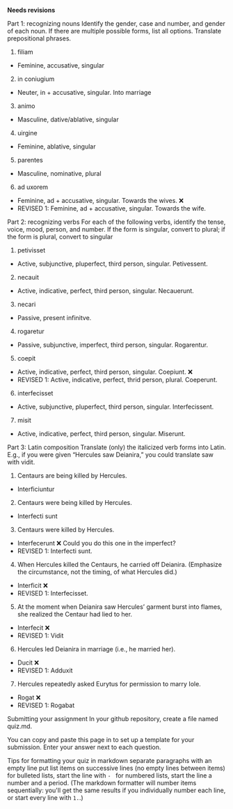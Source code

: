 **Needs revisions**

Part 1: recognizing nouns
Identify the gender, case and number, and gender of each noun. If there are multiple possible forms, list all options. 
Translate prepositional phrases.

1. filiam
- Feminine, accusative, singular
2. in coniugium
- Neuter, in + accusative, singular. Into marriage
3. animo
- Masculine, dative/ablative, singular
4. uirgine
- Feminine, ablative, singular
5. parentes
- Masculine, nominative, plural
6. ad uxorem
- Feminine, ad + accusative, singular. Towards the wives. ❌
- REVISED 1: Feminine, ad + accusative, singular. Towards the wife. 

Part 2: recognizing verbs
For each of the following verbs, identify the tense, voice, mood, person, and number.
If the form is singular, convert to plural; if the form is plural, convert to singular
1. petivisset
- Active, subjunctive, pluperfect, third person, singular. Petivessent.
2. necauit
- Active, indicative, perfect, third person, singular. Necauerunt.  
3. necari
- Passive, present infinitve. 
4. rogaretur
- Passive, subjunctive, imperfect, third person, singular. Rogarentur.
5. coepit
- Active, indicative, perfect, third person, singular. Coepiunt. ❌
- REVISED 1: Active, indicative, perfect, thrid person, plural. Coeperunt. 
6. interfecisset
- Active, subjunctive, pluperfect, third person, singular. Interfecissent.
7. misit
- Active, indicative, perfect, third person, singular. Miserunt. 


Part 3: Latin composition
Translate (only) the italicized verb forms into Latin. E.g., if you were given “Hercules saw Deianira,” you could translate saw with vidit.

1. Centaurs are being killed by Hercules.
- Interficiuntur 
2. Centaurs were being killed by Hercules. 
- Interfecti sunt
3. Centaurs were killed by Hercules. 
- Interfecerunt ❌ Could you do this one in the imperfect?
- REVISED 1: Interfecti sunt.
4. When Hercules killed the Centaurs, he carried off Deianira. (Emphasize the circumstance, not the timing, of what Hercules did.)
- Interficit ❌
- REVISED 1: Interfecisset.
5. At the moment when Deianira saw Hercules’ garment burst into flames, she realized the Centaur had lied to her.
- Interfecit ❌
- REVISED 1: Vidit 
6. Hercules led Deianira in marriage (i.e., he married her).
- Ducit ❌
- REVISED 1: Adduxit
7. Hercules repeatedly asked Eurytus for permission to marry Iole.
- Rogat ❌
- REVISED 1: Rogabat

Submitting your assignment
In your github repository, create a file named quiz.md.

You can copy and paste this page in to set up a template for your submission. Enter your answer next to each question.

Tips for formatting your quiz in markdown
separate paragraphs with an empty line
put list items on successive lines (no empty lines between items)
for bulleted lists, start the line with `- `
for numbered lists, start the line a number and a period. (The markdown formatter will number items sequentially: you'll get the same results if you individually number each line, or start every line with `1.`.)
